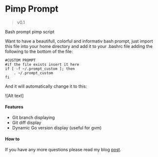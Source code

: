 # Pimp Prompt
> v0.1

Bash prompt pimp script

Want to have a beautifull, colorful and informativ bash prompt, just import this file into your home directory and add it to your .bashrc file adding the following to the bottom of the file:

    #CUSTOM PROMPT
    #if the file exists insert it here
    if [ -f ~/.prompt_custom ]; then
        . ~/.prompt_custom
    fi

And it will automatically change it to this:

![Alt text]

#### Features

* Git branch displaying
* Git diff display
* Dynamic Go version display (useful for gvm)


#### How to

If you have any more questions please read my blog [post](http://eefret.me/modifying-and-pimping-bash-prompt/). 
